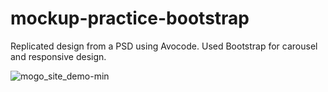 # mockup-practice-bootstrap
Replicated design from a PSD using Avocode. Used Bootstrap for carousel and responsive design.

![mogo_site_demo-min](https://user-images.githubusercontent.com/68091330/122267926-4bf6a580-ce90-11eb-9ff2-2557ffdb1186.gif)

